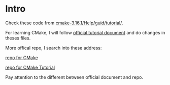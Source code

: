 # Intro

Check these code from [cmake-3.16.1/Help/guid/tutorial/](https://cmake.org/download/).

For learning CMake, I will follow [official tutorial document](https://cmake.org/cmake/help/latest/guide/tutorial/index.html#id1) and do changes in theses files.

More offical repo, I search into these address:

[repo for CMake](https://gitlab.kitware.com/cmake/cmake/tree/master)

[repo for CMake Tutorial](https://gitlab.kitware.com/cmake/cmake/tree/master/Help/guide/tutorial)

Pay attention to the different between official document and repo.